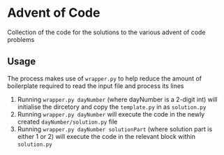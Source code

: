 # Advent of Code

Collection of the code for the solutions to the various advent of code problems

## Usage
The process makes use of `wrapper.py` to help reduce the amount of boilerplate required to read the input file and process its lines
1. Running `wrapper.py dayNumber` (where dayNumber is a 2-digit int) will initialise the dircetory and copy the `template.py` in as `solution.py`
1. Running `wrapper.py dayNumber` will execute the code in the newly created `dayNumber/solution.py` file
1. Running `wrapper.py dayNumber solutionPart` (where solution part is either 1 or 2) will execute the code in the relevant block within `solution.py`

